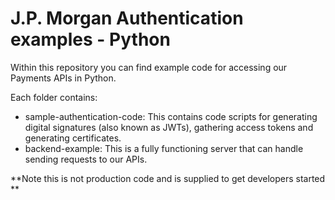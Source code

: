 # J.P. Morgan Authentication examples - Python

Within this repository you can find example code for accessing our Payments APIs in Python.

Each folder contains:

- sample-authentication-code: This contains code scripts for generating digital signatures (also known as JWTs), gathering access tokens and generating certificates.
- backend-example: This is a fully functioning server that can handle sending requests to our APIs.

**Note this is not production code and is supplied to get developers started **
